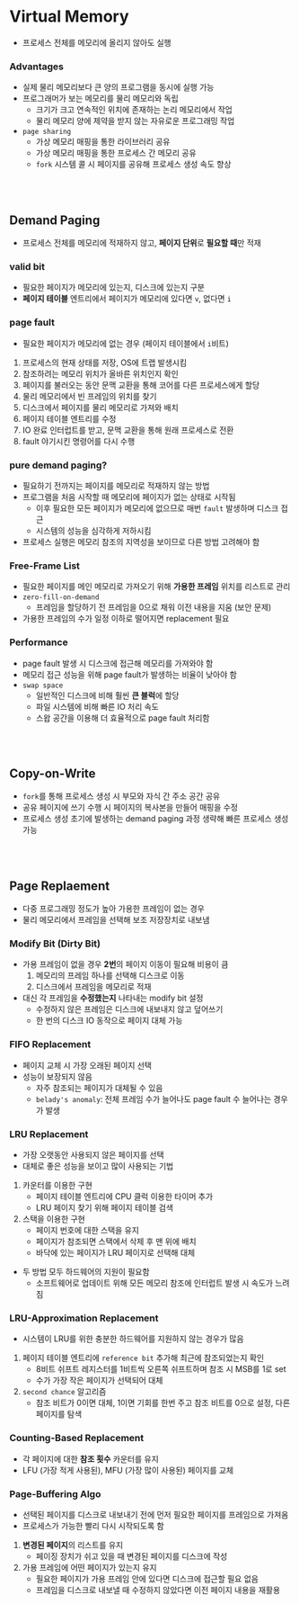# Virtual Memory
* 프로세스 전체를 메모리에 올리지 않아도 실행

### Advantages
* 실제 물리 메모리보다 큰 양의 프로그램을 동시에 실행 가능
* 프로그래머가 보는 메모리를 물리 메모리와 독립
    * 크기가 크고 연속적인 위치에 존재하는 논리 메모리에서 작업
    * 물리 메모리 양에 제약을 받지 않는 자유로운 프로그래밍 작업
* `page sharing`
    * 가상 메모리 매핑을 통한 라이브러리 공유
    * 가상 메모리 매핑을 통한 프로세스 간 메모리 공유
    * `fork` 시스템 콜 시 페이지를 공유해 프로세스 생성 속도 향상

<br/>
<br/>

## Demand Paging
* 프로세스 전체를 메모리에 적재하지 않고, **페이지 단위**로 **필요할 때**만 적재

### valid bit
* 필요한 페이지가 메모리에 있는지, 디스크에 있는지 구분
* **페이지 테이블** 엔트리에서 페이지가 메모리에 있다면 `v`, 없다면 `i`

### page fault
* 필요한 페이지가 메모리에 없는 경우 (페이지 테이블에서 `i`비트)
1. 프로세스의 현재 상태를 저장, OS에 트랩 발생시킴
2. 참조하려는 메모리 위치가 올바른 위치인지 확인
3. 페이지를 불러오는 동안 문맥 교환을 통해 코어를 다른 프로세스에게 할당
4. 물리 메모리에서 빈 프레임의 위치를 찾기
5. 디스크에서 페이지를 물리 메모리로 가져와 배치
6. 페이지 테이블 엔트리를 수정
7. IO 완료 인터럽트를 받고, 문맥 교환을 통해 원래 프로세스로 전환
8. fault 야기시킨 명령어를 다시 수행

### pure demand paging?
* 필요하기 전까지는 페이지를 메모리로 적재하지 않는 방법
* 프로그램을 처음 시작할 때 메모리에 페이지가 없는 상태로 시작됨
    * 이후 필요한 모든 페이지가 메모리에 없으므로 매번 `fault` 발생하며 디스크 접근
    * 시스템의 성능을 심각하게 저하시킴
* 프로세스 실행은 메모리 참조의 지역성을 보이므로 다른 방법 고려해야 함

### Free-Frame List
* 필요한 페이지를  메인 메모리로 가져오기 위해 **가용한 프레임** 위치를 리스트로 관리
* `zero-fill-on-demand`
    * 프레임을 할당하기 전 프레임을 0으로 채워 이전 내용을 지움 (보안 문제)
* 가용한 프레임의 수가 일정 이하로 떨어지면 replacement 필요

### Performance
* page fault 발생 시 디스크에 접근해 메모리를 가져와야 함
* 메모리 접근 성능을 위해 page fault가 발생하는 비율이 낮아야 함
* `swap space`
    * 일반적인 디스크에 비해 훨씬 **큰 블럭**에 할당
    * 파일 시스템에 비해 빠른 IO 처리 속도
    * 스왑 공간을 이용해 더 효율적으로 page fault 처리함

<br/>
<br/>

## Copy-on-Write
* `fork`를 통해 프로세스 생성 시 부모와 자식 간 주소 공간 공유
* 공유 페이지에 쓰기 수행 시 페이지의 복사본을 만들어 매핑을 수정
* 프로세스 생성 초기에 발생하는 demand paging 과정 생략해 빠른 프로세스 생성 가능

<br/>
<br/>

## Page Replaement
* 다중 프로그래밍 정도가 높아 가용한 프레임이 없는 경우
* 물리 메모리에서 프레임을 선택해 보조 저장장치로 내보냄

### Modify Bit (Dirty Bit)
* 가용 프레임이 없을 경우 **2번**의 페이지 이동이 필요해 비용이 큼
    1. 메모리의 프레임 하나를 선택해 디스크로 이동
    2. 디스크에서 프레임을 메모리로 적재
* 대신 각 프레임을 **수정했는지** 나타내는 modify bit 설정
    * 수정하지 않은 프레임은 디스크에 내보내지 않고 덮어쓰기
    * 한 번의 디스크 IO 동작으로 페이지 대체 가능

### FIFO Replacement
* 페이지 교체 시 가장 오래된 페이지 선택
* 성능이 보장되지 않음
    * 자주 참조되는 페이지가 대체될 수 있음
    * `belady's anomaly`: 전체 프레임 수가 늘어나도 page fault 수 늘어나는 경우가 발생

### LRU Replacement
* 가장 오랫동안 사용되지 않은 페이지를 선택
* 대체로 좋은 성능을 보이고 많이 사용되는 기법
1. 카운터를 이용한 구현
    * 페이지 테이블 엔트리에 CPU 클럭 이용한 타이머 추가
    * LRU 페이지 찾기 위해 페이지 테이블 검색
2. 스택을 이용한 구현
    * 페이지 번호에 대한 스택을 유지
    * 페이지가 참조되면 스택에서 삭제 후 맨 위에 배치
    * 바닥에 있는 페이지가 LRU 페이지로 선택해 대체
* 두 방법 모두 하드웨어의 지원이 필요함
    * 소프트웨어로 업데이트 위해 모든 메모리 참조에 인터럽트 발생 시 속도가 느려짐

### LRU-Approximation Replacement
* 시스템이 LRU를 위한 충분한 하드웨어를 지원하지 않는 경우가 많음
1. 페이지 테이블 엔트리에 `reference bit` 추가해 최근에 참조되었는지 확인
    * 8비트 쉬프트 레지스터를 1비트씩 오른쪽 쉬프트하며 참조 시 MSB를 1로 set
    * 수가 가장 작은 페이지가 선택되어 대체
2. `second chance` 알고리즘
    * 참조 비트가 0이면 대체, 1이면 기회를 한번 주고 참조 비트를 0으로 설정, 다른 페이지를 탐색

### Counting-Based Replacement
* 각 페이지에 대한 **참조 횟수** 카운터를 유지
* LFU (가장 적게 사용된), MFU (가장 많이 사용된) 페이지를 교체

### Page-Buffering Algo
* 선택된 페이지를 디스크로 내보내기 전에 먼저 필요한 페이지를 프레임으로 가져옴
* 프로세스가 가능한 빨리 다시 시작되도록 함
1. **변경된 페이지**의 리스트를 유지
    * 페이징 장치가 쉬고 있을 때 변경된 페이지를 디스크에 작성
2. 가용 프레임에 어떤 페이지가 있는지 유지
    * 필요한 페이지가 가용 프레임 안에 있다면 디스크에 접근할 필요 없음
    * 프레임을 디스크로 내보낼 때 수정하지 않았다면 이전 페이지 내용을 재활용